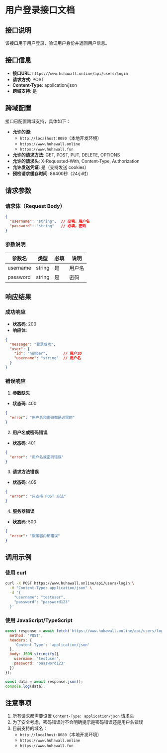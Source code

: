 # 用户登录接口文档

## 接口说明
该接口用于用户登录，验证用户身份并返回用户信息。

## 接口信息
- **接口URL**: `https://www.huhawall.online/api/users/login`
- **请求方式**: POST
- **Content-Type**: application/json
- **跨域支持**: 是

## 跨域配置
接口已配置跨域支持，具体如下：
- **允许的源**: 
  - `http://localhost:8080`（本地开发环境）
  - `https://www.huhawall.online`
  - `https://www.huhawall.fun`
- **允许的请求方法**: GET, POST, PUT, DELETE, OPTIONS
- **允许的请求头**: X-Requested-With, Content-Type, Authorization
- **允许发送凭证**: 是（支持发送 cookies）
- **预检请求缓存时间**: 86400秒（24小时）

## 请求参数
### 请求体（Request Body）
```json
{
  "username": "string",  // 必填，用户名
  "password": "string"   // 必填，密码
}
```

### 参数说明
| 参数名 | 类型 | 必填 | 说明 |
|--------|------|------|------|
| username | string | 是 | 用户名 |
| password | string | 是 | 密码 |

## 响应结果
### 成功响应
- **状态码**: 200
- **响应体**:
```json
{
  "message": "登录成功",
  "user": {
    "id": "number",       // 用户ID
    "username": "string"  // 用户名
  }
}
```

### 错误响应
1. **参数缺失**
- **状态码**: 400
```json
{
  "error": "用户名和密码都是必需的"
}
```

2. **用户名或密码错误**
- **状态码**: 401
```json
{
  "error": "用户名或密码错误"
}
```

3. **请求方法错误**
- **状态码**: 405
```json
{
  "error": "只支持 POST 方法"
}
```

4. **服务器错误**
- **状态码**: 500
```json
{
  "error": "服务器内部错误"
}
```

## 调用示例

### 使用 curl
```bash
curl -X POST https://www.huhawall.online/api/users/login \
  -H "Content-Type: application/json" \
  -d '{
    "username": "testuser",
    "password": "password123"
  }'
```

### 使用 JavaScript/TypeScript
```javascript
const response = await fetch('https://www.huhawall.online/api/users/login', {
  method: 'POST',
  headers: {
    'Content-Type': 'application/json'
  },
  body: JSON.stringify({
    username: 'testuser',
    password: 'password123'
  })
});

const data = await response.json();
console.log(data);
```

## 注意事项
1. 所有请求都需要设置 `Content-Type: application/json` 请求头
2. 为了安全考虑，密码错误时不会明确提示是密码错误还是用户名错误
3. 目前支持的域名：
   - `http://localhost:8080`（本地开发环境）
   - `https://www.huhawall.online`
   - `https://www.huhawall.fun` 